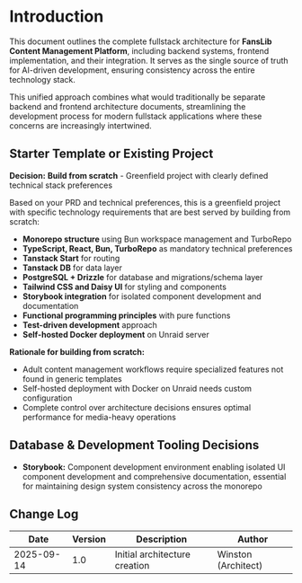 # Introduction

This document outlines the complete fullstack architecture for **FansLib Content Management Platform**, including backend systems, frontend implementation, and their integration. It serves as the single source of truth for AI-driven development, ensuring consistency across the entire technology stack.

This unified approach combines what would traditionally be separate backend and frontend architecture documents, streamlining the development process for modern fullstack applications where these concerns are increasingly intertwined.

## Starter Template or Existing Project

**Decision:** **Build from scratch** - Greenfield project with clearly defined technical stack preferences

Based on your PRD and technical preferences, this is a greenfield project with specific technology requirements that are best served by building from scratch:

- **Monorepo structure** using Bun workspace management and TurboRepo
- **TypeScript, React, Bun, TurboRepo** as mandatory technical preferences
- **Tanstack Start** for routing
- **Tanstack DB** for data layer
- **PostgreSQL + Drizzle** for database and migrations/schema layer
- **Tailwind CSS and Daisy UI** for styling and components
- **Storybook integration** for isolated component development and documentation
- **Functional programming principles** with pure functions
- **Test-driven development** approach
- **Self-hosted Docker deployment** on Unraid server

**Rationale for building from scratch:**

- Adult content management workflows require specialized features not found in generic templates
- Self-hosted deployment with Docker on Unraid needs custom configuration
- Complete control over architecture decisions ensures optimal performance for media-heavy operations

## Database & Development Tooling Decisions

- **Storybook:** Component development environment enabling isolated UI component development and comprehensive documentation, essential for maintaining design system consistency across the monorepo

## Change Log

| Date       | Version | Description                   | Author              |
| ---------- | ------- | ----------------------------- | ------------------- |
| 2025-09-14 | 1.0     | Initial architecture creation | Winston (Architect) |
